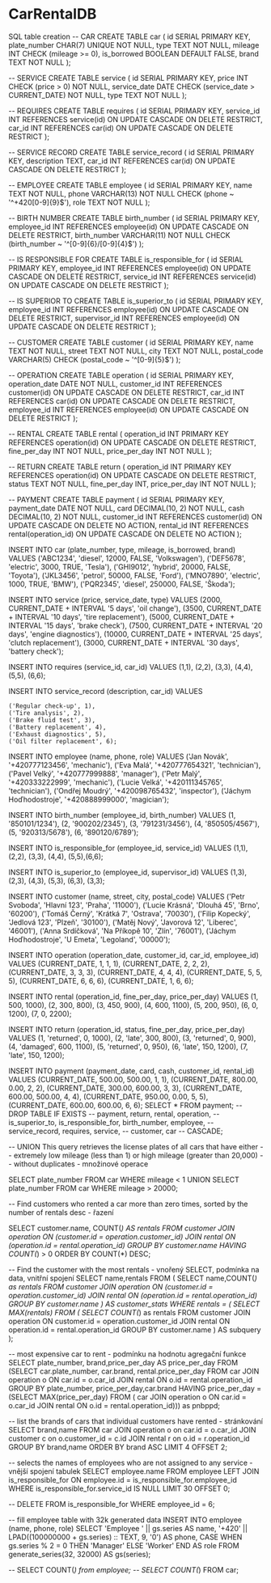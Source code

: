 # CarRentalDB
SQL table creation
-- CAR
CREATE TABLE car (
                     id SERIAL PRIMARY KEY,
                     plate_number CHAR(7) UNIQUE NOT NULL,
                     type TEXT NOT NULL,
                     mileage INT CHECK (mileage >= 0),
                     is_borrowed BOOLEAN DEFAULT FALSE,
                     brand TEXT NOT NULL
);

-- SERVICE
CREATE TABLE service (
                         id SERIAL PRIMARY KEY,
                         price INT CHECK (price > 0) NOT NULL,
                         service_date DATE CHECK (service_date > CURRENT_DATE) NOT NULL,
                         type TEXT NOT NULL
);

-- REQUIRES
CREATE TABLE requires (
                          id SERIAL PRIMARY KEY,
                          service_id INT REFERENCES service(id) ON UPDATE CASCADE ON DELETE RESTRICT,
                          car_id INT REFERENCES car(id) ON UPDATE CASCADE ON DELETE RESTRICT
);

-- SERVICE RECORD
CREATE TABLE service_record (
                                id SERIAL PRIMARY KEY,
                                description TEXT,
                                car_id INT REFERENCES car(id) ON UPDATE CASCADE ON DELETE RESTRICT
);

-- EMPLOYEE
CREATE TABLE employee (
                          id SERIAL PRIMARY KEY,
                          name TEXT NOT NULL,
                          phone VARCHAR(13) NOT NULL CHECK (phone ~ '^\+420[0-9]{9}$'),
                          role TEXT NOT NULL
);

-- BIRTH NUMBER
CREATE TABLE birth_number (
                              id SERIAL PRIMARY KEY,
                              employee_id INT REFERENCES employee(id) ON UPDATE CASCADE ON DELETE RESTRICT,
                              birth_number VARCHAR(11) NOT NULL CHECK (birth_number ~ '^[0-9]{6}/[0-9]{4}$')
);

-- IS RESPONSIBLE FOR
CREATE TABLE is_responsible_for (
                                    id SERIAL PRIMARY KEY,
                                    employee_id INT REFERENCES employee(id) ON UPDATE CASCADE ON DELETE RESTRICT,
                                    service_id INT REFERENCES service(id) ON UPDATE CASCADE ON DELETE RESTRICT
);

-- IS SUPERIOR TO
CREATE TABLE is_superior_to (
                                id SERIAL PRIMARY KEY,
                                employee_id INT REFERENCES employee(id) ON UPDATE CASCADE ON DELETE RESTRICT,
                                supervisor_id INT REFERENCES employee(id) ON UPDATE CASCADE ON DELETE RESTRICT
);

-- CUSTOMER
CREATE TABLE customer (
                          id SERIAL PRIMARY KEY,
                          name TEXT NOT NULL,
                          street TEXT NOT NULL,
                          city TEXT NOT NULL,
                          postal_code VARCHAR(5) CHECK (postal_code ~ '^[0-9]{5}$')
);

-- OPERATION
CREATE TABLE operation (
                           id SERIAL PRIMARY KEY,
                           operation_date DATE NOT NULL,
                           customer_id INT REFERENCES customer(id) ON UPDATE CASCADE ON DELETE RESTRICT,
                           car_id INT REFERENCES car(id) ON UPDATE CASCADE ON DELETE RESTRICT,
                           employee_id INT REFERENCES employee(id) ON UPDATE CASCADE ON DELETE RESTRICT
);

-- RENTAL
CREATE TABLE rental (
                        operation_id INT PRIMARY KEY REFERENCES operation(id) ON UPDATE CASCADE ON DELETE RESTRICT,
                        fine_per_day INT NOT NULL,
                        price_per_day INT NOT NULL
);

-- RETURN
CREATE TABLE return (
                        operation_id INT PRIMARY KEY REFERENCES operation(id) ON UPDATE CASCADE ON DELETE RESTRICT,
                        status TEXT NOT NULL,
                        fine_per_day INT,
                        price_per_day INT NOT NULL
);

-- PAYMENT
CREATE TABLE payment (
                         id SERIAL PRIMARY KEY,
                         payment_date DATE NOT NULL,
                         card DECIMAL(10, 2) NOT NULL,
                         cash DECIMAL(10, 2) NOT NULL,
                         customer_id INT REFERENCES customer(id) ON UPDATE CASCADE ON DELETE NO ACTION,
                         rental_id INT REFERENCES rental(operation_id) ON UPDATE CASCADE ON DELETE NO ACTION
);

INSERT INTO car (plate_number, type, mileage, is_borrowed, brand) VALUES
    ('ABC1234', 'diesel', 12000, FALSE, 'Volkswagen'),
    ('DEF5678', 'electric', 3000, TRUE, 'Tesla'),
    ('GHI9012', 'hybrid', 20000, FALSE, 'Toyota'),
    ('JKL3456', 'petrol', 50000, FALSE, 'Ford'),
    ('MNO7890', 'electric', 1000, TRUE, 'BMW'),
    ('PQR2345', 'diesel', 250000, FALSE, 'Škoda');

INSERT INTO service (price, service_date, type) VALUES
  (2000, CURRENT_DATE + INTERVAL '5 days', 'oil change'),
  (3500, CURRENT_DATE + INTERVAL '10 days', 'tire replacement'),
  (5000, CURRENT_DATE + INTERVAL '15 days', 'brake check'),
  (7500, CURRENT_DATE + INTERVAL '20 days', 'engine diagnostics'),
  (10000, CURRENT_DATE + INTERVAL '25 days', 'clutch replacement'),
  (3000, CURRENT_DATE + INTERVAL '30 days', 'battery check');

INSERT INTO requires (service_id, car_id) VALUES
    (1,1), (2,2), (3,3), (4,4), (5,5), (6,6);

INSERT INTO service_record (description, car_id) VALUES

    ('Regular check-up', 1),
    ('Tire analysis', 2),
    ('Brake fluid test', 3),
    ('Battery replacement', 4),
    ('Exhaust diagnostics', 5),
    ('Oil filter replacement', 6);

INSERT INTO employee (name, phone, role) VALUES
    ('Jan Novák', '+420777123456', 'mechanic'),
    ('Eva Malá', '+420777654321', 'technician'),
    ('Pavel Velký', '+420777999888', 'manager'),
    ('Petr Malý', '+420333222999', 'mechanic'),
    ('Lucie Velká', '+420111345765', 'technician'),
    ('Ondřej Moudrý', '+420098765432', 'inspector'),
    ('Jáchym Hoďhodostroje', '+420888999000', 'magician');

INSERT INTO birth_number (employee_id, birth_number) VALUES
    (1, '850101/1234'),
    (2, '900202/2345'),
    (3, '791231/3456'),
    (4, '850505/4567'),
    (5, '920313/5678'),
    (6, '890120/6789');

INSERT INTO is_responsible_for (employee_id, service_id) VALUES
    (1,1), (2,2), (3,3), (4,4), (5,5),(6,6);

INSERT INTO is_superior_to (employee_id, supervisor_id) VALUES
      (1,3), (2,3), (4,3), (5,3), (6,3), (3,3);

INSERT INTO customer (name, street, city, postal_code) VALUES
    ('Petr Svoboda', 'Hlavní 123', 'Praha', '11000'),
    ('Lucie Krásná', 'Dlouhá 45', 'Brno', '60200'),
    ('Tomáš Černý', 'Krátká 7', 'Ostrava', '70030'),
    ('Filip Kopecký', 'Jedlová 123', 'Plzeň', '30100'),
    ('Matěj Nový', 'Javorová 12', 'Liberec', '46001'),
    ('Anna Srdíčková', 'Na Příkopě 10', 'Zlín', '76001'),
    ('Jáchym Hoďhodostroje', 'U Emeta', 'Legoland', '00000');

INSERT INTO operation (operation_date, customer_id, car_id, employee_id) VALUES
    (CURRENT_DATE, 1, 1, 1),
    (CURRENT_DATE, 2, 2, 2),
    (CURRENT_DATE, 3, 3, 3),
    (CURRENT_DATE, 4, 4, 4),
    (CURRENT_DATE, 5, 5, 5),
    (CURRENT_DATE, 6, 6, 6),
    (CURRENT_DATE, 1, 6, 6);

INSERT INTO rental (operation_id, fine_per_day, price_per_day) VALUES
    (1, 500, 1000),
    (2, 300, 800),
    (3, 450, 900),
    (4, 600, 1100),
    (5, 200, 950),
    (6, 0, 1200),
    (7, 0, 2200);

INSERT INTO return (operation_id, status, fine_per_day, price_per_day) VALUES
    (1, 'returned', 0, 1000),
    (2, 'late', 300, 800),
    (3, 'returned', 0, 900),
    (4, 'damaged', 600, 1100),
    (5, 'returned', 0, 950),
    (6, 'late', 150, 1200),
    (7, 'late', 150, 1200);

INSERT INTO payment (payment_date, card, cash, customer_id, rental_id) VALUES
    (CURRENT_DATE, 500.00, 500.00, 1, 1),
    (CURRENT_DATE, 800.00, 0.00, 2, 2),
    (CURRENT_DATE, 300.00, 600.00, 3, 3),
    (CURRENT_DATE, 600.00, 500.00, 4, 4),
    (CURRENT_DATE, 950.00, 0.00, 5, 5),
    (CURRENT_DATE, 600.00, 600.00, 6, 6);
SELECT * FROM payment;
-- DROP TABLE IF EXISTS
--     payment, return, rental, operation,
--     is_superior_to, is_responsible_for, birth_number, employee,
--     service_record, requires, service,
--     customer, car
--     CASCADE;


-- UNION This query retrieves the license plates of all cars that have either
-- extremely low mileage (less than 1) or high mileage (greater than 20,000)
-- without duplicates - množinové operace

SELECT plate_number
FROM car
WHERE mileage < 1
UNION
SELECT plate_number
FROM car
WHERE mileage > 20000;

-- Find customers who rented a car more than zero times, sorted by the number of rentals desc - řazení

SELECT customer.name, COUNT(*) AS rentals FROM customer
JOIN operation ON  (customer.id = operation.customer_id)
JOIN rental ON (operation.id = rental.operation_id)
GROUP BY customer.name
HAVING COUNT(*) > 0
ORDER BY COUNT(*) DESC;

-- Find the customer with the most rentals - vnořený SELECT, podmínka na data, vnitřní spojení
SELECT name,rentals FROM (
    SELECT name,COUNT(*) as rentals FROM customer JOIN operation ON (customer.id = operation.customer_id)
            JOIN rental ON (operation.id = rental.operation_id)
            GROUP BY customer.name
                 ) AS customer_stats
WHERE rentals = (
    SELECT MAX(rentals)
    FROM (
             SELECT COUNT(*) as rentals
             FROM customer
                      JOIN operation ON customer.id = operation.customer_id
                      JOIN rental ON operation.id = rental.operation_id
             GROUP BY customer.name
         ) AS subquery
);

-- most expensive car to rent - podmínku na hodnotu agregační funkce
SELECT plate_number, brand,price_per_day AS price_per_day
FROM (SELECT car.plate_number, car.brand, rental.price_per_day
      FROM car
               JOIN operation o ON car.id = o.car_id
               JOIN rental ON o.id = rental.operation_id
      GROUP BY plate_number, price_per_day,car.brand
      HAVING price_per_day = (SELECT MAX(price_per_day)
    FROM (
        car JOIN operation o ON car.id = o.car_id
        JOIN rental ON o.id = rental.operation_id))) as pnbppd;

--  list the brands of cars that individual customers have rented - stránkování
SELECT brand,name FROM
car JOIN operation o on car.id = o.car_id
JOIN customer c on o.customer_id = c.id
JOIN rental r on o.id = r.operation_id
GROUP BY brand,name
ORDER BY brand ASC
LIMIT 4 OFFSET 2;

-- selects the names of employees who are not assigned to any service - vnější spojení tabulek
SELECT employee.name
FROM employee
         LEFT JOIN is_responsible_for ON employee.id = is_responsible_for.employee_id
WHERE is_responsible_for.service_id IS NULL
LIMIT 30 OFFSET 0;

-- DELETE FROM is_responsible_for WHERE employee_id = 6;

-- fill employee table with 32k generated data
INSERT INTO employee (name, phone, role)
SELECT
    'Employee ' || gs.series AS name,
    '+420' || LPAD((100000000 + gs.series) :: TEXT, 9, '0') AS phone,
    CASE
        WHEN gs.series % 2 = 0 THEN 'Manager'
        ELSE 'Worker'
        END AS role
FROM generate_series(32, 32000) AS gs(series);

-- SELECT COUNT(*) from employee;
-- SELECT COUNT(*) FROM car;
